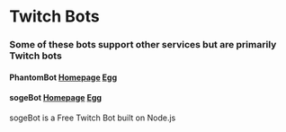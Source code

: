 # Twitch Bots

### Some of these bots support other services but are primarily Twitch bots

#### PhantomBot [Homepage](https://phantombot.tv) [Egg](/bots/twitch/phantombot/)

#### sogeBot [Homepage](https://www.sogebot.xyz) [Egg](/bots/twitch/sogebot/)
sogeBot is a Free Twitch Bot built on Node.js
